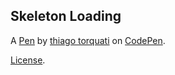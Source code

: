 Skeleton Loading
----------------


A [Pen](https://codepen.io/ttorquati/pen/oNXqMov) by [thiago torquati](https://codepen.io/ttorquati) on [CodePen](https://codepen.io).

[License](https://codepen.io/ttorquati/pen/oNXqMov/license).